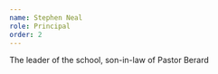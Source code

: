 ```yaml
---
name: Stephen Neal
role: Principal
order: 2
---
```

The leader of the school, son-in-law of Pastor Berard

